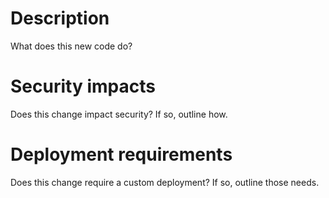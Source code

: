 # Description

What does this new code do?

# Security impacts

Does this change impact security? If so, outline how.

# Deployment requirements

Does this change require a custom deployment? If so, outline those needs.
